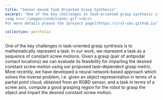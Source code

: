 ```yaml
---
title: "Sensor-based Task Oriented Grasp Synthesis"
excerpt: "One of the key challenges in task-oriented grasp synthesis is to mathematically represent a task. In our work, we represent a task as a sequence of constant screw motions. Given a grasp (pair of antipodal contact locations) we can evaluate its feasibility for imparting the desired constant screw motion using our proposed task-dependent grasp metric. More recently, we have developed a neural network-based approach which solves the inverse problem, i.e. given an object representation in terms of a partial point cloud, obtained from an RGBD sensor, and a task in terms of a screw axis, compute a good grasping region for the robot to grasp the object and impart the desired constant screw motion.<br/>
<img src='/images/conditioner.gif'><br/>
For more details please the [project page](https://irsl-sbu.github.io/Task-Oriented-Grasping-from-Point-Cloud-Representation/)."

collection: portfolio
---
```


One of the key challenges in task-oriented grasp synthesis is to mathematically represent a task. In our work, we represent a task as a sequence of constant screw motions. Given a grasp (pair of antipodal contact locations) we can evaluate its feasibility for imparting the desired constant screw motion using our proposed task-dependent grasp metric. More recently, we have developed a neural network-based approach which solves the inverse problem, i.e. given an object representation in terms of a partial point cloud, obtained from an RGBD sensor, and a task in terms of a screw axis, compute a good grasping region for the robot to grasp the object and impart the desired constant screw motion.
